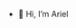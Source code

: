 - 👋 Hi, I’m Ariel

<!---
arng0123/arng0123 is a ✨ special ✨ repository because its `README.md` (this file) appears on your GitHub profile.
You can click the Preview link to take a look at your changes.
--->
